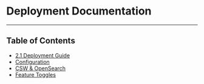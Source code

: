 # Deployment Documentation

***

## Table of Contents
* [2.1 Deployment Guide](/docs/operator/deployment/v2/onestop/2-1-guide.md)
* [Configuration](/docs/operator/deployment/v2/onestop/application-configuration.md)
* [CSW & OpenSearch](/docs/operator/deployment/v2/onestop/csw-and-opensearch.md)
* [Feature Toggles](/docs/operator/deployment/v2/onestop/feature-toggles.md)
